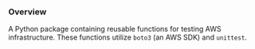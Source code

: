 ### Overview

A Python package containing reusable functions for testing AWS infrastructure.  These functions utilize `boto3` 
(an AWS SDK) and `unittest`.